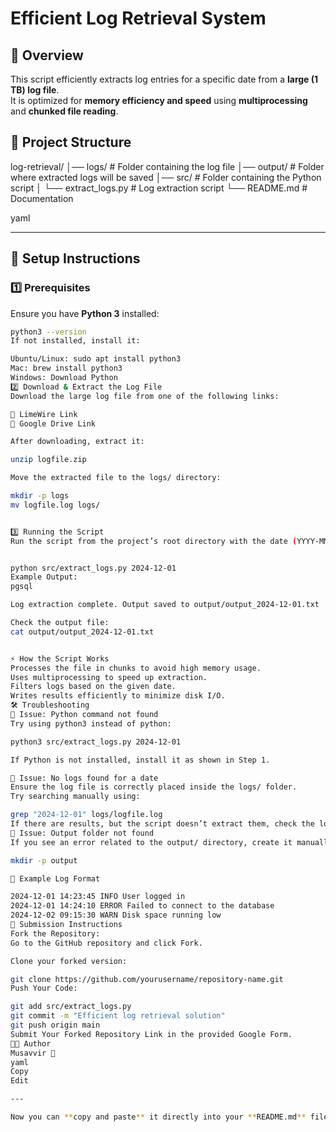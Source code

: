 # Efficient Log Retrieval System

## 📌 Overview
This script efficiently extracts log entries for a specific date from a **large (1 TB) log file**.  
It is optimized for **memory efficiency and speed** using **multiprocessing** and **chunked file reading**.

## 📂 Project Structure
log-retrieval/ │── logs/ # Folder containing the log file │── output/ # Folder where extracted logs will be saved │── src/ # Folder containing the Python script │ └── extract_logs.py # Log extraction script └── README.md # Documentation

yaml


---

## 🚀 Setup Instructions

### **1️⃣ Prerequisites**
Ensure you have **Python 3** installed:  
```bash
python3 --version
If not installed, install it:

Ubuntu/Linux: sudo apt install python3
Mac: brew install python3
Windows: Download Python
2️⃣ Download & Extract the Log File
Download the large log file from one of the following links:

🔗 LimeWire Link
🔗 Google Drive Link

After downloading, extract it:

unzip logfile.zip

Move the extracted file to the logs/ directory:

mkdir -p logs
mv logfile.log logs/


3️⃣ Running the Script
Run the script from the project’s root directory with the date (YYYY-MM-DD):


python src/extract_logs.py 2024-12-01
Example Output:
pgsql

Log extraction complete. Output saved to output/output_2024-12-01.txt

Check the output file:
cat output/output_2024-12-01.txt


⚡ How the Script Works
Processes the file in chunks to avoid high memory usage.
Uses multiprocessing to speed up extraction.
Filters logs based on the given date.
Writes results efficiently to minimize disk I/O.
🛠️ Troubleshooting
🔹 Issue: Python command not found
Try using python3 instead of python:

python3 src/extract_logs.py 2024-12-01

If Python is not installed, install it as shown in Step 1.

🔹 Issue: No logs found for a date
Ensure the log file is correctly placed inside the logs/ folder.
Try searching manually using:

grep "2024-12-01" logs/logfile.log
If there are results, but the script doesn’t extract them, check the log format.
🔹 Issue: Output folder not found
If you see an error related to the output/ directory, create it manually:

mkdir -p output

📜 Example Log Format

2024-12-01 14:23:45 INFO User logged in
2024-12-01 14:24:10 ERROR Failed to connect to the database
2024-12-02 09:15:30 WARN Disk space running low
🔗 Submission Instructions
Fork the Repository:
Go to the GitHub repository and click Fork.

Clone your forked version:

git clone https://github.com/yourusername/repository-name.git
Push Your Code:

git add src/extract_logs.py
git commit -m "Efficient log retrieval solution"
git push origin main
Submit Your Forked Repository Link in the provided Google Form.
👨‍💻 Author
Musavvir 🚀
yaml
Copy
Edit

---

Now you can **copy and paste** it directly into your **README.md** file. Let me know if you need any modifications! 🚀







